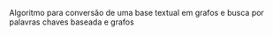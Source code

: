 Algoritmo para conversão de uma base textual em grafos e busca por palavras chaves baseada e grafos
